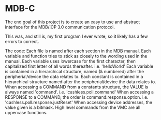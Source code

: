 # MDB-C
The end goal of this project is to create an easy to use and abstract interface for the MDB/ICP 3.0 communication protocol.

This was, and still is, my first program I ever wrote, so it likely has a few errors to correct.

The code:
Each file is named after each section in the MDB manual.
Each variable and function tries to stick as closely to the wording used in the manual.
 Each variable uses lowercase for the first character, then capitalized first letter of all words thereafter. i.e. 'helloWorld'
  Each variable is contained in a hierarchical structure, named (& numbered) after the peripherial/device the data relates to.
  Each constant is contained in a hierarchical structure named after the peripherial/device the data relates to.
   When accessing a COMMAND from a constants structure, the VALUE is always named 'command'.  i.e. 'cashless.poll.command'
    When accessing a RESPONSE to a COMMAND, the order is command.response.option.  i.e. 'cashless.poll.response.justReset'
     When accessing device addresses, the value given is a bitmask.
High level commands from the VMC are all uppercase functions.
